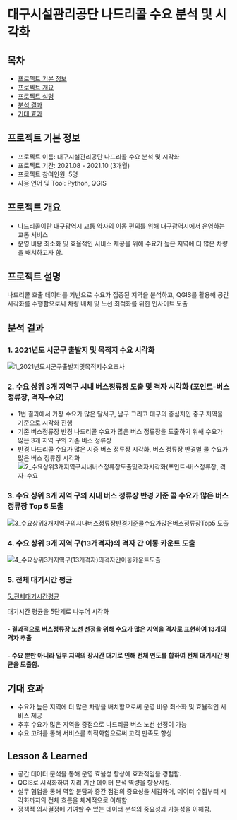 # 대구시설관리공단 나드리콜 수요 분석 및 시각화


## 목차
  - [프로젝트 기본 정보](#프로젝트-기본-정보)
  - [프로젝트 개요](#프로젝트-개요)
  - [프로젝트 설명](#프로젝트-설명)
  - [분석 결과](#분석-결과)
  - [기대 효과](#기대-효과)

## 프로젝트 기본 정보
- 프로젝트 이름: 대구시설관리공단 나드리콜 수요 분석 및 시각화
- 프로젝트 기간: 2021.08 - 2021.10 (3개월)
- 프로젝트 참여인원: 5명
- 사용 언어 및 Tool: Python, QGIS

## 프로젝트 개요
- 나드리콜이란 대구광역시 교통 약자의 이동 편의를 위해 대구광역시에서 운영하는 교통 서비스
- 운영 비용 최소화 및 효율적인 서비스 제공을 위해 수요가 높은 지역에 더 많은 차량을 배치하고자 함.

## 프로젝트 설명
나드리콜 호출 데이터를 기반으로 수요가 집중된 지역을 분석하고, QGIS를 활용해 공간 시각화를 수행함으로써 차량 배치 및 노선 최적화를 위한 인사이트 도출

## 분석 결과
### 1. 2021년도 시군구 출발지 및 목적지 수요 시각화
![1_2021년도시군구출발지및목적지수요조사](https://github.com/user-attachments/assets/0d7f740c-2a45-4e60-976b-febf259715c3)

### 2. 수요 상위 3개 지역구 시내 버스정류장 도출 및 격자 시각화 (포인트-버스 정류장, 격자–수요)
- 1번 결과에서 가장 수요가 많은 달서구, 남구 그리고 대구의 중심지인 중구 지역을 기준으로 시각화 진행
- 기존 버스정류장 반경 나드리콜 수요가 많은 버스 정류장을 도출하기 위해 수요가 많은 3개 지역 구의 기존 버스 정류장
- 반경 나드리콜 수요가 많은 시중 버스 정류장 시각화, 버스 정류장 반경별 콜 수요가 많은 버스 정류장 시각화
![2_수요상위3개지역구시내버스정류장도출및격자시각화(포인트-버스정류장, 격자–수요](https://github.com/user-attachments/assets/9459ac1d-0e0f-42ff-9b16-1cd76d8db44e)

### 3. 수요 상위 3개 지역 구의 시내 버스 정류장 반경 기준 콜 수요가 많은 버스 정류장 Top 5 도출
![3_수요상위3개지역구의시내버스정류장반경기준콜수요가많은버스정류장Top5 도출](https://github.com/user-attachments/assets/926be68b-fbc3-4aef-8c9a-7aeb4c63bc76)

### 4. 수요 상위 3개 지역 구(13개격자)의 격자 간 이동 카운트 도출
![4_수요상위3개지역구(13개격자)의격자간이동카운트도출](https://github.com/user-attachments/assets/b09561b7-22a3-4144-a615-5036fa643b3f)

### 5. 전체 대기시간 평균
[5_전체대기시간평균](https://github.com/user-attachments/assets/1a8347b4-dcb2-4af7-8429-8784db01c668)
 
대기시간 평균을 5단계로 나누어 시각화

#### - 결과적으로 버스정류장 노선 선정을 위해 수요가 많은 지역을 격자로 표현하여 13개의 격자 추출
#### - 수요 뿐만 아니라 일부 지역의 장시간 대기로 인해 전체 연도를 합하여 전체 대기시간 평균을 도출함.

## 기대 효과
- 수요가 높은 지역에 더 많은 차량을 배치함으로써 운영 비용 최소화 및 효율적인 서비스 제공
- 추후 수요가 많은 지역을 중점으로 나드리콜 버스 노선 선정이 가능
- 수요 고려를 통해 서비스를 최적화함으로써 고객 만족도 향상

## Lesson & Learned
- 공간 데이터 분석을 통해 운영 효율성 향상에 효과적임을 경험함.
- QGIS로 시각화하여 지리 기반 데이터 분석 역량을 향상시킴.
- 실무 협업을 통해 역할 분담과 중간 점검의 중요성을 체감하며, 데이터 수집부터 시각화까지의 전체 흐름을 체계적으로 이해함.
- 정책적 의사결정에 기여할 수 있는 데이터 분석의 중요성과 가능성을 이해함.
